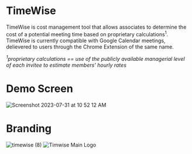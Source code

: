 # TimeWise

TimeWise is cost management tool that allows associates to determine the cost of a potential meeting time based on proprietary calculations<sup>1</sup>. TimeWise is currently compatible with Google Calendar meetings, delievered to users through the Chrome Extension of the same name.

<em><sup>1</sup>proprietary calculations == use of the publicly available managerial level of each invitee to estimate members' hourly rates</em>

# Demo Screen
![Screenshot 2023-07-31 at 10 52 12 AM](https://github.com/masonlaf/timewise/assets/109177017/a27e116c-e2ad-4010-b84b-6579c0f23bbc)

# Branding
![timewise (8)](https://github.com/masonlaf/timewise/assets/109177017/3fb90ceb-5fb5-460a-9d00-d2fca4d03bef)
![Timwise Main Logo](https://github.com/masonlaf/timewise/assets/109177017/3c7f9949-d5a3-4e22-a8f2-4915ffa6d575)
